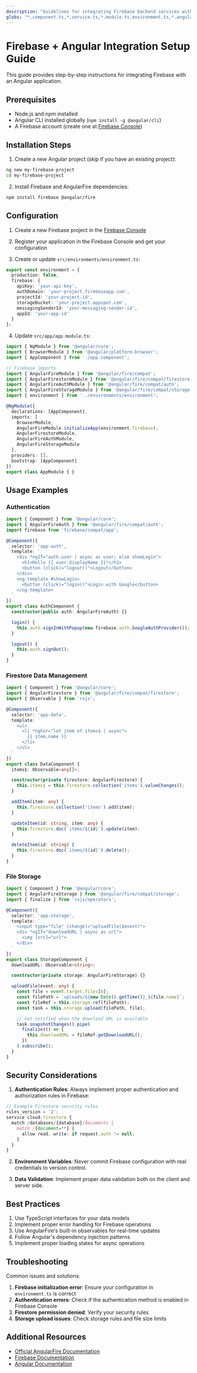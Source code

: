```yaml
---
description: "Guidelines for integrating Firebase backend services with Angular applications"
globs: "*.component.ts,*.service.ts,*.module.ts,environment.ts,*.angular.json,angular.json"
---
```


# Firebase + Angular Integration Setup Guide

This guide provides step-by-step instructions for integrating Firebase with an Angular application.

## Prerequisites
- Node.js and npm installed
- Angular CLI installed globally (`npm install -g @angular/cli`)
- A Firebase account (create one at [Firebase Console](https://console.firebase.google.com))

## Installation Steps

1. Create a new Angular project (skip if you have an existing project):
```bash
ng new my-firebase-project
cd my-firebase-project
```

2. Install Firebase and AngularFire dependencies:
```bash
npm install firebase @angular/fire
```

## Configuration

1. Create a new Firebase project in the [Firebase Console](https://console.firebase.google.com)

2. Register your application in the Firebase Console and get your configuration

3. Create or update `src/environments/environment.ts`:
```typescript
export const environment = {
  production: false,
  firebase: {
    apiKey: 'your-api-key',
    authDomain: 'your-project.firebaseapp.com',
    projectId: 'your-project-id',
    storageBucket: 'your-project.appspot.com',
    messagingSenderId: 'your-messaging-sender-id',
    appId: 'your-app-id'
  }
};
```

4. Update `src/app/app.module.ts`:
```typescript
import { NgModule } from '@angular/core';
import { BrowserModule } from '@angular/platform-browser';
import { AppComponent } from './app.component';

// Firebase imports
import { AngularFireModule } from '@angular/fire/compat';
import { AngularFirestoreModule } from '@angular/fire/compat/firestore';
import { AngularFireAuthModule } from '@angular/fire/compat/auth';
import { AngularFireStorageModule } from '@angular/fire/compat/storage';
import { environment } from '../environments/environment';

@NgModule({
  declarations: [AppComponent],
  imports: [
    BrowserModule,
    AngularFireModule.initializeApp(environment.firebase),
    AngularFirestoreModule,
    AngularFireAuthModule,
    AngularFireStorageModule
  ],
  providers: [],
  bootstrap: [AppComponent]
})
export class AppModule { }
```

## Usage Examples

### Authentication
```typescript
import { Component } from '@angular/core';
import { AngularFireAuth } from '@angular/fire/compat/auth';
import firebase from 'firebase/compat/app';

@Component({
  selector: 'app-auth',
  template: `
    <div *ngIf="auth.user | async as user; else showLogin">
      <h1>Hello {{ user.displayName }}!</h1>
      <button (click)="logout()">Logout</button>
    </div>
    <ng-template #showLogin>
      <button (click)="login()">Login with Google</button>
    </ng-template>
  `
})
export class AuthComponent {
  constructor(public auth: AngularFireAuth) {}

  login() {
    this.auth.signInWithPopup(new firebase.auth.GoogleAuthProvider());
  }

  logout() {
    this.auth.signOut();
  }
}
```

### Firestore Data Management
```typescript
import { Component } from '@angular/core';
import { AngularFirestore } from '@angular/fire/compat/firestore';
import { Observable } from 'rxjs';

@Component({
  selector: 'app-data',
  template: `
    <ul>
      <li *ngFor="let item of items$ | async">
        {{ item.name }}
      </li>
    </ul>
  `
})
export class DataComponent {
  items$: Observable<any[]>;

  constructor(private firestore: AngularFirestore) {
    this.items$ = this.firestore.collection('items').valueChanges();
  }

  addItem(item: any) {
    this.firestore.collection('items').add(item);
  }

  updateItem(id: string, item: any) {
    this.firestore.doc(`items/${id}`).update(item);
  }

  deleteItem(id: string) {
    this.firestore.doc(`items/${id}`).delete();
  }
}
```

### File Storage
```typescript
import { Component } from '@angular/core';
import { AngularFireStorage } from '@angular/fire/compat/storage';
import { finalize } from 'rxjs/operators';

@Component({
  selector: 'app-storage',
  template: `
    <input type="file" (change)="uploadFile($event)">
    <div *ngIf="downloadURL | async as url">
      <img [src]="url">
    </div>
  `
})
export class StorageComponent {
  downloadURL: Observable<string>;

  constructor(private storage: AngularFireStorage) {}

  uploadFile(event: any) {
    const file = event.target.files[0];
    const filePath = `uploads/${new Date().getTime()}_${file.name}`;
    const fileRef = this.storage.ref(filePath);
    const task = this.storage.upload(filePath, file);

    // Get notified when the download URL is available
    task.snapshotChanges().pipe(
      finalize(() => {
        this.downloadURL = fileRef.getDownloadURL();
      })
    ).subscribe();
  }
}
```

## Security Considerations

1. **Authentication Rules**: Always implement proper authentication and authorization rules in Firebase:
```typescript
// Example Firestore security rules
rules_version = '2';
service cloud.firestore {
  match /databases/{database}/documents {
    match /{document=**} {
      allow read, write: if request.auth != null;
    }
  }
}
```

2. **Environment Variables**: Never commit Firebase configuration with real credentials to version control.

3. **Data Validation**: Implement proper data validation both on the client and server side.

## Best Practices

1. Use TypeScript interfaces for your data models
2. Implement proper error handling for Firebase operations
3. Use AngularFire's built-in observables for real-time updates
4. Follow Angular's dependency injection patterns
5. Implement proper loading states for async operations

## Troubleshooting

Common issues and solutions:

1. **Firebase initialization error**: Ensure your configuration in `environment.ts` is correct
2. **Authentication errors**: Check if the authentication method is enabled in Firebase Console
3. **Firestore permission denied**: Verify your security rules
4. **Storage upload issues**: Check storage rules and file size limits

## Additional Resources

- [Official AngularFire Documentation](https://github.com/angular/angularfire)
- [Firebase Documentation](https://firebase.google.com/docs)
- [Angular Documentation](https://angular.io/docs) 